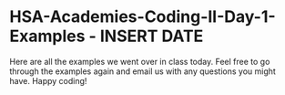 # HSA-Academies-Coding-II-Day-1-Examples - INSERT DATE

Here are all the examples we went over in class today. Feel free to go through the examples again and email us with any questions you might have. Happy coding!
